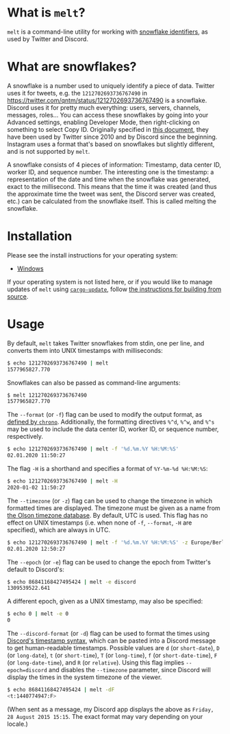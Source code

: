 # What is `melt`?

`melt` is a command-line utility for working with [snowflake identifiers](https://en.wikipedia.org/wiki/Snowflake_ID), as used by Twitter and Discord.

# What are snowflakes?

A snowflake is a number used to uniquely identify a piece of data. Twitter uses it for tweets, e.g. the `1212702693736767490` in <https://twitter.com/qntm/status/1212702693736767490> is a snowflake. Discord uses it for pretty much everything: users, servers, channels, messages, roles… You can access these snowflakes by going into your Advanced settings, enabling Developer Mode, then right-clicking on something to select Copy ID. Originally specified in [this document](https://github.com/twitter-archive/snowflake/blob/b3f6a3c6ca8e1b6847baa6ff42bf72201e2c2231/README.mkd), they have been used by Twitter since 2010 and by Discord since the beginning. Instagram uses a format that's based on snowflakes but slightly different, and is not supported by `melt`.

A snowflake consists of 4 pieces of information: Timestamp, data center ID, worker ID, and sequence number. The interesting one is the timestamp: a representation of the date and time when the snowflake was generated, exact to the millisecond. This means that the time it was created (and thus the approximate time the tweet was sent, the Discord server was created, etc.) can be calculated from the snowflake itself. This is called melting the snowflake.

# Installation

Please see the install instructions for your operating system:

* [Windows](https://github.com/fenhl/melt/blob/main/assets/doc/install-windows.md)

If your operating system is not listed here, or if you would like to manage updates of `melt` using [`cargo-update`](https://crates.io/crates/cargo-update), follow [the instructions for building from source](https://github.com/fenhl/melt/blob/main/assets/doc/build.md).

# Usage

By default, `melt` takes Twitter snowflakes from stdin, one per line, and converts them into UNIX timestamps with milliseconds:

```sh
$ echo 1212702693736767490 | melt
1577965827.770
```

Snowflakes can also be passed as command-line arguments:

```sh
$ melt 1212702693736767490
1577965827.770
```

The `--format` (or `-f`) flag can be used to modify the output format, as [defined by `chrono`](https://docs.rs/chrono/0.4/chrono/format/strftime/index.html). Additionally, the formatting directives `%^d`, `%^w`, and `%^s` may be used to include the data center ID, worker ID, or sequence number, respectively.

```sh
$ echo 1212702693736767490 | melt -f '%d.%m.%Y %H:%M:%S'
02.01.2020 11:50:27
```

The flag `-H` is a shorthand and specifies a format of `%Y-%m-%d %H:%M:%S`:

```sh
$ echo 1212702693736767490 | melt -H
2020-01-02 11:50:27
```

The `--timezone` (or `-z`) flag can be used to change the timezone in which formatted times are displayed. The timezone must be given as a name from [the Olson timezone database](https://en.wikipedia.org/wiki/Tz_database). By default, UTC is used. This flag has no effect on UNIX timestamps (i.e. when none of `-f`, `--format`, `-H` are specified), which are always in UTC.

```sh
$ echo 1212702693736767490 | melt -f '%d.%m.%Y %H:%M:%S' -z Europe/Berlin
02.01.2020 12:50:27
```

The `--epoch` (or `-e`) flag can be used to change the epoch from Twitter's default to Discord's:

```sh
$ echo 86841168427495424 | melt -e discord
1309539522.641
```

A different epoch, given as a UNIX timestamp, may also be specified:

```sh
$ echo 0 | melt -e 0
0
```

The `--discord-format` (or `-d`) flag can be used to format the times using [Discord's timestamp syntax](https://discord.com/developers/docs/reference#message-formatting), which can be pasted into a Discord message to get human-readable timestamps. Possible values are `d` (or  `short-date`), `D` (or `long-date`), `t` (or `short-time`), `T` (or `long-time`), `f` (or `short-date-time`), `F` (or `long-date-time`), and `R` (or `relative`). Using this flag implies `--epoch=discord` and disables the `--timezone` parameter, since Discord will display the times in the system timezone of the viewer.

```sh
$ echo 86841168427495424 | melt -dF
<t:1440774947:F>
```

(When sent as a message, my Discord app displays the above as `Friday, 28 August 2015 15:15`. The exact format may vary depending on your locale.)
